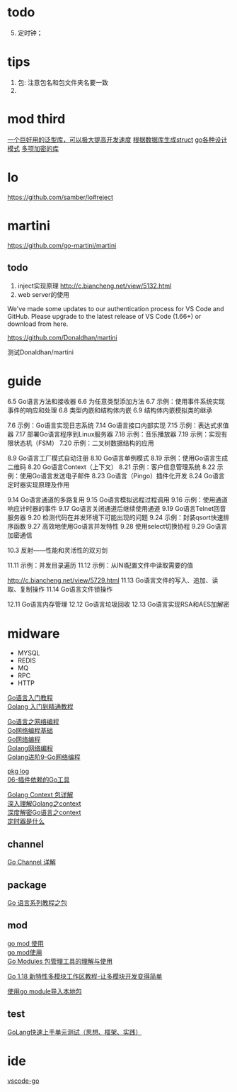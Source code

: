 
# todo
5. 定时钟；


# tips
1. 包: 注意包名和包文件夹名要一致
2. 

# mod third

<!-- todo 第三方仓库包 -->
[一个巨好用的泛型库，可以极大提高开发速度](https://github.com/samber/lo)
[根据数据库生成struct](https://github.com/Licoy/dbstruct)
[go各种设计模式](https://github.com/senghoo/golang-design-pattern)
[多项加密的库](https://github.com/xinliangnote/Encrypt)


# lo
https://github.com/samber/lo#reject


# martini
https://github.com/go-martini/martini

## todo

1. inject实现原理
http://c.biancheng.net/view/5132.html
2. web server的使用

We've made some updates to our authentication process for VS Code and GitHub. Please upgrade to the latest release of VS Code (1.66+) or download from here.

https://github.com/Donaldhan/martini

测试Donaldhan/martini

# guide
<!-- todo -->
6.5 Go语言方法和接收器
6.6 为任意类型添加方法
6.7 示例：使用事件系统实现事件的响应和处理
6.8 类型内嵌和结构体内嵌
6.9 结构体内嵌模拟类的继承

<!-- todo -->
7.6 示例：Go语言实现日志系统
7.14 Go语言接口内部实现
7.15 示例：表达式求值器
7.17 部署Go语言程序到Linux服务器
7.18 示例：音乐播放器
7.19 示例：实现有限状态机（FSM）
7.20 示例：二叉树数据结构的应用

<!-- todo -->

8.9 Go语言工厂模式自动注册
8.10 Go语言单例模式
8.19 示例：使用Go语言生成二维码
8.20 Go语言Context（上下文）
8.21 示例：客户信息管理系统
8.22 示例：使用Go语言发送电子邮件
8.23 Go语言（Pingo）插件化开发
8.24 Go语言定时器实现原理及作用


<!-- todo -->
9.14 Go语言通道的多路复用
9.15 Go语言模拟远程过程调用
9.16 示例：使用通道响应计时器的事件
9.17 Go语言关闭通道后继续使用通道
9.19 Go语言Telnet回音服务器
9.20 检测代码在并发环境下可能出现的问题
9.24 示例：封装qsort快速排序函数
9.27 高效地使用Go语言并发特性
9.28 使用select切换协程
9.29 Go语言加密通信




<!-- todo -->
10.3 反射——性能和灵活性的双刃剑


<!-- todo -->
11.11 示例：并发目录遍历
11.12 示例：从INI配置文件中读取需要的值

http://c.biancheng.net/view/5729.html
11.13 Go语言文件的写入、追加、读取、复制操作
11.14 Go语言文件锁操作


12.11 Go语言内存管理
12.12 Go语言垃圾回收
12.13 Go语言实现RSA和AES加解密

# midware 
<!-- todo -->
* MYSQL
* REDIS
* MQ
* RPC
* HTTP

<!-- go的应用场景，开发场景 -->





[Go语言入门教程](http://c.biancheng.net/golang/)   
[Golang 入门到精通教程](https://geekr.dev/golang-tutorial)  

[Go语言之网络编程](https://zhuanlan.zhihu.com/p/445485499)   
[Go网络编程基础](https://wskdsgcf.gitbook.io/mastering-go-zh-cn/12.0)    
[Go网络编程](https://www.cnblogs.com/itbsl/p/12157025.html)  
[Golang网络编程](https://juejin.cn/post/7019491645787897893)     
[Golang进阶9-Go网络编程](https://juejin.cn/post/6920955958843834375)    


[pkg log](https://pkg.go.dev/log)   
[06-插件依赖的Go工具](https://promacanthus.netlify.app/ide/vscode/06-%E6%8F%92%E4%BB%B6%E4%BE%9D%E8%B5%96%E7%9A%84go%E5%B7%A5%E5%85%B7/)   

[Golang Context 包详解](https://zhuanlan.zhihu.com/p/76555349)   
[深入理解Golang之context](https://zhuanlan.zhihu.com/p/110085652)   
[深度解密Go语言之context](https://zhuanlan.zhihu.com/p/68792989)    
[定时器是什么](https://juejin.cn/post/6884914839308533774)  

## channel
[Go Channel 详解](https://colobu.com/2016/04/14/Golang-Channels/)


## package
[Go 语言系列教程之包](https://juejin.cn/post/6946209245637378062)

## mod
 
[go mod 使用](https://juejin.cn/post/6844903798658301960)       
[go mod使用](https://zhuanlan.zhihu.com/p/482014524)    
[Go Modules 包管理工具的理解与使用](https://www.infoq.cn/article/xyjhjja87y7pvu1iwhz3)    

[Go 1.18 新特性多模块工作区教程-让多模块开发变得简单](https://github.com/link1st/link1st/tree/master/workspaces)

[使用go module导入本地包](https://zhuanlan.zhihu.com/p/109828249) 


## test 
[GoLang快速上手单元测试（思想、框架、实践）](https://learnku.com/articles/52896)    


# ide
[vscode-go](https://github.com/golang/vscode-go) 






